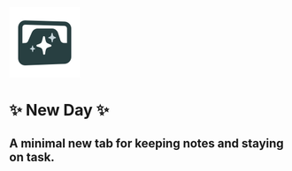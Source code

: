 ![New Day - Sparkling Tab Logo](./src/promo/NewDay-Icon.png)
# ✨ New Day ✨
## A minimal new tab for keeping notes and staying on task.
